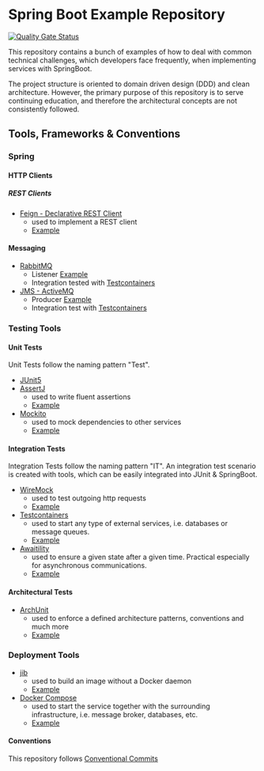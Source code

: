 # Spring Boot Example Repository

[![Quality Gate Status](https://sonarcloud.io/api/project_badges/measure?project=step-beyond_spring-boot-examples&metric=alert_status)](https://sonarcloud.io/summary/new_code?id=step-beyond_spring-boot-examples)

This repository contains a bunch of examples of how to deal with common 
technical challenges, which developers face frequently, when implementing services 
with SpringBoot.

The project structure is oriented to domain driven design (DDD) and clean architecture.
However, the primary purpose of this repository is to serve continuing education, and 
therefore the architectural concepts are not consistently followed.

## Tools, Frameworks & Conventions

### Spring

#### HTTP Clients

##### REST Clients

* [Feign - Declarative REST Client](https://cloud.spring.io/spring-cloud-netflix/multi/multi_spring-cloud-feign.html)
  * used to implement a REST client
  * [Example](infrastructure-petstore-rest-client/src/main/java/today/stepbeyond/examples/springbootexamples/infrastructure/gateways/api/PetStoreApi.java)

#### Messaging

* [RabbitMQ](https://www.rabbitmq.com/)
  * Listener [Example](infrastructure-pet-registration-rabbitmq-listener/src/main/java/today/stepbeyond/examples/springbootxamples/infrastructure/rabbitmq/RabbitMqListener.java)
  * Integration tested with [Testcontainers](infrastructure-pet-registration-rabbitmq-listener/src/test/java/today/stepbeyond/examples/springbootxamples/infrastructure/rabbitmq/RabbitMqListenerIT.java)
* [JMS - ActiveMQ](https://activemq.apache.org/)
  * Producer [Example](infrastructure-pet-jms/src/main/java/today/stepbeyond/examples/springbootexamples/infrastructure/jms/pet/event/JmsPetEventPublisher.java)
  * Integration test with [Testcontainers](application/src/test/java/today/stepbeyond/examples/springbootexamples/application/domain/BirthOfDogIT.java)

### Testing Tools

#### Unit Tests

Unit Tests follow the naming pattern "<TestName>Test". 

* [JUnit5](https://junit.org/junit5/docs/current/user-guide/)
* [AssertJ](https://assertj.github.io/doc/) 
  * used to write fluent assertions
  * [Example](domain/src/test/java/today/stepbeyond/examples/springbootexamples/domain/usecases/DogUseCasesTest.java#L74-L76)
* [Mockito](https://site.mockito.org/)
  * used to mock dependencies to other services
  * [Example](domain/src/test/java/today/stepbeyond/examples/springbootexamples/domain/usecases/DogUseCasesTest.java)

#### Integration Tests

Integration Tests follow the naming pattern "<TestName>IT". An integration test scenario is created with tools, which 
can be easily integrated into JUnit & SpringBoot.

* [WireMock](https://wiremock.org/) 
  * used to test outgoing http requests
  * [Example](infrastructure-petstore-rest-client/src/test/java/today/stepbeyond/examples/springbootexamples/infrastructure/gateways/PetStoreRestClientIT.java)
* [Testcontainers](https://www.testcontainers.org/) 
  * used to start any type of external services, i.e. databases or message queues.
  * [Example](application/src/test/java/today/stepbeyond/examples/springbootexamples/application/domain/BirthOfDogIT.java#L40-L42)
* [Awaitility](http://www.awaitility.org/)
  * used to ensure a given state after a given time. Practical especially for asynchronous communications.
  * [Example](application/src/test/java/today/stepbeyond/examples/springbootexamples/application/domain/BirthOfDogIT.java#L87-L94)

#### Architectural Tests

* [ArchUnit](https://github.com/TNG/ArchUnit/tree/main)
  * used to enforce a defined architecture patterns, conventions and much more
  * [Example](domain/src/test/java/today/stepbeyond/examples/springbootexamples/domain/ArchitecturalTest.java)

### Deployment Tools

* [jib](https://github.com/GoogleContainerTools/jib/)
  * used to build an image without a Docker daemon
  * [Example](application/build.gradle#L31-38)
* [Docker Compose](https://docs.docker.com/compose/)
  * used to start the service together with the surrounding infrastructure, i.e. message broker, databases, etc.
  * [Example](docker-compose.yml)

#### Conventions

This repository follows [Conventional Commits](https://www.conventionalcommits.org/en/v1.0.0-beta.4/) 

